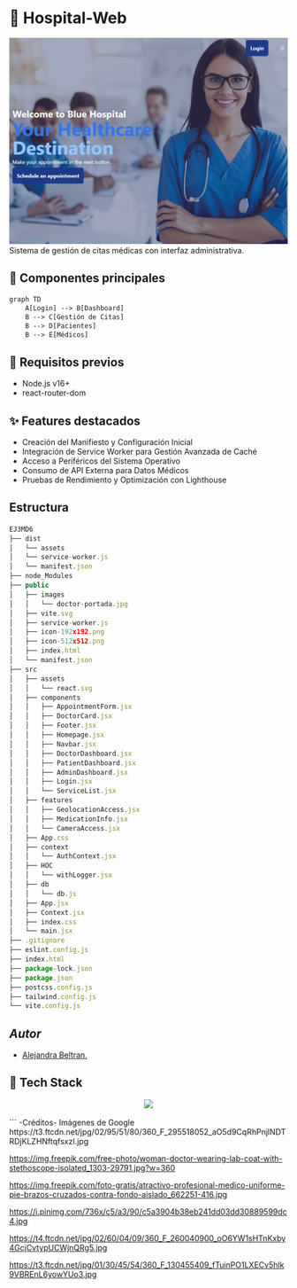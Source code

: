 # 🏥 Hospital-Web

![Adalid Logo](src/assets/hospital-web.jpeg)
Sistema de gestión de citas médicas con interfaz administrativa.

## 🧩 Componentes principales
```mermaid
graph TD
    A[Login] --> B[Dashboard]
    B --> C[Gestión de Citas]
    B --> D[Pacientes]
    B --> E[Médicos] 
```
## 🚨 Requisitos previos
- Node.js v16+
- react-router-dom

## ✨ Features destacados
- Creación del Manifiesto y Configuración Inicial
- Integración de Service Worker para Gestión Avanzada de Caché
- Acceso a Periféricos del Sistema Operativo
- Consumo de API Externa para Datos Médicos
- Pruebas de Rendimiento y Optimización con Lighthouse

## Estructura

```js
EJ3MD6
├── dist
│   └── assets
│   └── service-worker.js
│   └── manifest.json
├── node_Modules
├── public
│   ├── images
│   │   └── doctor-portada.jpg
│   ├── vite.svg
│   ├── service-worker.js
│   ├── icon-192x192.png
│   ├── icon-512x512.png
│   ├── index.html
│   └── manifest.json
├── src
│   ├── assets
│   │   └── react.svg
│   ├── components
│   │   ├── AppointmentForm.jsx
│   │   ├── DoctorCard.jsx
│   │   ├── Footer.jsx
│   │   ├── Homepage.jsx
│   │   ├── Navbar.jsx
│   │   ├── DoctorDashboard.jsx
│   │   ├── PatientDashboard.jsx
│   │   ├── AdminDashboard.jsx
│   │   ├── Login.jsx
│   │   └── ServiceList.jsx
│   ├── features
│   │   ├── GeolocationAccess.jsx
│   │   ├── MedicationInfo.jsx
│   │   └── CameraAccess.jsx
│   ├── App.css
│   ├── context
│   │   └── AuthContext.jsx
│   ├── HOC
│   │   └── withLogger.jsx
│   ├── db
│   │   └── db.js
│   ├── App.jsx
│   ├── Context.jsx
│   ├── index.css
│   └── main.jsx
├── .gitignore
├── eslint.config.js
├── index.html
├── package-lock.json
├── package.json
├── postcss.config.js
├── tailwind.config.js
└── vite.config.js
```

## *Autor*
- [Alejandra Beltran.](https://github/LeenahJz)

## 🧰 Tech Stack
<p align="center">
  <img src="https://skillicons.dev/icons?i=react,js,html,css,vite,git" />
</p>
```
-Créditos-
Imágenes de Google
https://t3.ftcdn.net/jpg/02/95/51/80/360_F_295518052_aO5d9CqRhPnjlNDTRDjKLZHNftqfsxzI.jpg

https://img.freepik.com/free-photo/woman-doctor-wearing-lab-coat-with-stethoscope-isolated_1303-29791.jpg?w=360

https://img.freepik.com/foto-gratis/atractivo-profesional-medico-uniforme-pie-brazos-cruzados-contra-fondo-aislado_662251-416.jpg

https://i.pinimg.com/736x/c5/a3/90/c5a3904b38eb241dd03dd30889599dc4.jpg

https://t4.ftcdn.net/jpg/02/60/04/09/360_F_260040900_oO6YW1sHTnKxby4GcjCvtypUCWjnQRg5.jpg

https://t3.ftcdn.net/jpg/01/30/45/54/360_F_130455409_fTuinPO1LXECv5hlk9VBREnL6yowYUo3.jpg


